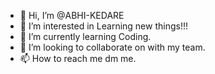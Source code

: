 - 👋 Hi, I’m @ABHI-KEDARE
- 👀 I’m interested in Learning new things!!!
- 🌱 I’m currently learning Coding.
- 💞️ I’m looking to collaborate on with my team.
- 📫 How to reach me dm me.

<!---
ABHI-KEDARE/ABHI-KEDARE is a ✨ special ✨ repository because its `README.md` (this file) appears on your GitHub profile.
You can click the Preview link to take a look at your changes.
--->
